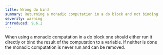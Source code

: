 ```yaml
---
title: Wrong do bind
summary: Returning a monadic computation in a do block and not binding it will not run it
severity: warning
introduced: 9.6.1
---
```

When using a monadic computation in a do block one should either run it 
directly or bind the result of the computation to a variable. If neither 
is done the monadic computation is never run and can be removed.
